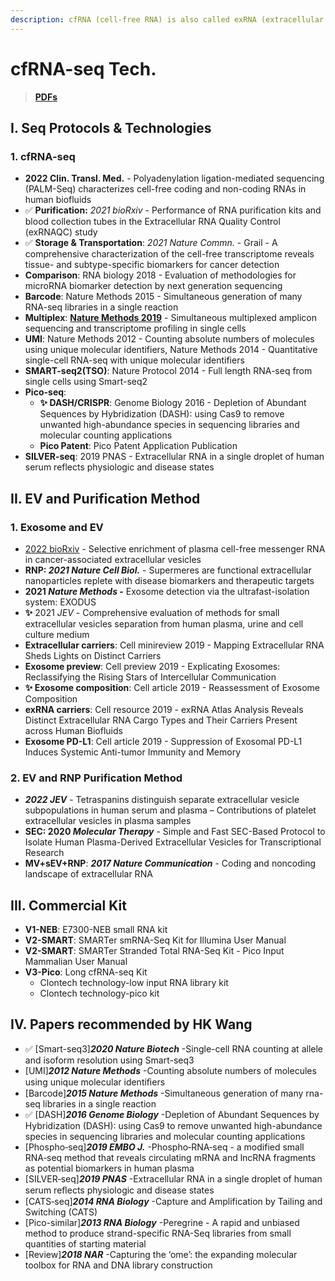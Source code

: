 ```yaml
---
description: cfRNA (cell-free RNA) is also called exRNA (extracellular RNA)
---
```


# cfRNA-seq Tech.

> [**PDFs**](https://cloud.tsinghua.edu.cn/d/07d2b19d6b284ebea5ea/?p=%2F1.%20Precision%20Medicine\&mode=list)

## I. Seq Protocols & Technologies

### 1. cfRNA-seq

* **2022 Clin. Transl. Med.** - Polyadenylation ligation-mediated sequencing (PALM-Seq) characterizes cell-free coding and non-coding RNAs in human biofluids
* ✅ **Purification:** _2021 bioRxiv_ - Performance of RNA purification kits and blood collection tubes in the Extracellular RNA Quality Control (exRNAQC) study
* ✅ **Storage & Transportation**: _2021 Nature Commn._ - Grail - A comprehensive characterization of the cell-free transcriptome reveals tissue- and subtype-specific biomarkers for cancer detection
* **Comparison**: RNA biology 2018 - Evaluation of methodologies for microRNA biomarker detection by next generation sequencing
* **Barcode**: Nature Methods 2015 - Simultaneous generation of many RNA-seq libraries in a single reaction
* **Multiplex**: [**Nature Methods 2019**](https://doi.org/10.1038/s41592-018-0259-9) - Simultaneous multiplexed amplicon sequencing and transcriptome profiling in single cells
* **UMI**: Nature Methods 2012 - Counting absolute numbers of molecules using unique molecular identifiers, Nature Methods 2014 - Quantitative single-cell RNA-seq with unique molecular identifiers
* **SMART-seq2(TSO)**: Nature Protocol 2014 - Full length RNA-seq from single cells using Smart-seq2
* **Pico-seq**:
  * **✨ DASH/CRISPR**: Genome Biology 2016 - Depletion of Abundant Sequences by Hybridization (DASH): using Cas9 to remove unwanted high-abundance species in sequencing libraries and molecular counting applications
  * **Pico Patent**: Pico Patent Application Publication
* **SILVER-seq**: 2019 PNAS - Extracellular RNA in a single droplet of human serum reflects physiologic and disease states



## II. EV and Purification Method

### 1. Exosome and EV

* [2022 bioRxiv](https://doi.org/10.1101/2022.09.22.509102) - Selective enrichment of plasma cell-free messenger RNA in cancer-associated extracellular vesicles
* **RNP:&#x20;**_**2021 Nature Cell Biol.**_ - Supermeres are functional extracellular nanoparticles replete with disease biomarkers and therapeutic targets
* **2021&#x20;**_**Nature Methods**_**&#x20;-** Exosome detection via the ultrafast-isolation system: EXODUS
* **✨** 2021 _JEV_ - Comprehensive evaluation of methods for small extracellular vesicles separation from human plasma, urine and cell culture medium
* **Extracellular carriers**: Cell minireview 2019 - Mapping Extracellular RNA Sheds Lights on Distinct Carriers
* **Exosome preview**: Cell preview 2019 - Explicating Exosomes: Reclassifying the Rising Stars of Intercellular Communication
* **✨ Exosome composition**: Cell article 2019 - Reassessment of Exosome Composition
* **exRNA carriers**: Cell resource 2019 - exRNA Atlas Analysis Reveals Distinct Extracellular RNA Cargo Types and Their Carriers Present across Human Biofluids
* **Exosome PD-L1**: Cell article 2019 - Suppression of Exosomal PD-L1 Induces Systemic Anti-tumor Immunity and Memory

### 2. EV and RNP Purification Method

* _**2022 JEV**_ - Tetraspanins distinguish separate extracellular vesicle subpopulations in human serum and plasma – Contributions of platelet extracellular vesicles in plasma samples
* **SEC: 2020&#x20;**_**Molecular Therapy**_ - Simple and Fast SEC-Based Protocol to Isolate Human Plasma-Derived Extracellular Vesicles for Transcriptional Research
* **MV+sEV+RNP**: _**2017 Nature Communication**_ - Coding and noncoding landscape of extracellular RNA

## III. Commercial Kit

* **V1-NEB**: E7300-NEB small RNA kit
* **V2-SMART**: SMARTer smRNA-Seq Kit for Illumina User Manual
* **V2-SMART**: SMARTer Stranded Total RNA-Seq Kit - Pico Input Mammalian User Manual
* **V3-Pico**: Long cfRNA-seq Kit
  * Clontech technology-low input RNA library kit
  * Clontech technology-pico kit



## IV. Papers recommended by HK Wang

* ✅ \[Smart-seq3]_**2020 Nature Biotech**_ -Single-cell RNA counting at allele and isoform resolution using Smart-seq3&#x20;
* \[UMI]_**2012 Nature Methods**_ -Counting absolute numbers of molecules using unique molecular identiﬁers&#x20;
* \[Barcode]_**2015 Nature Methods**_ -Simultaneous generation of many rna-seq libraries in a single reaction&#x20;
* ✅ \[DASH]_**2016 Genome Biology**_ -Depletion of Abundant Sequences by Hybridization (DASH): using Cas9 to remove unwanted high-abundance species in sequencing libraries and molecular counting applications&#x20;
* \[Phospho‐seq]_**2019 EMBO J.**_ -Phospho‐RNA‐seq - a modified small RNA‐seq method that reveals circulating mRNA and lncRNA fragments as potential biomarkers in human plasma&#x20;
* \[SILVER‐seq]_**2019 PNAS**_ -Extracellular RNA in a single droplet of human serum reﬂects physiologic and disease states&#x20;
* \[CATS‐seq]_**2014 RNA Biology**_ -Capture and Amplification by Tailing and Switching (CATS)&#x20;
* \[Pico-similar]_**2013 RNA Biology**_ -Peregrine - A rapid and unbiased method to produce strand-specific RNA-Seq libraries from small quantities of starting material
* \[Review]_**2018 NAR**_ -Capturing the ‘ome’: the expanding molecular toolbox for RNA and DNA library construction


